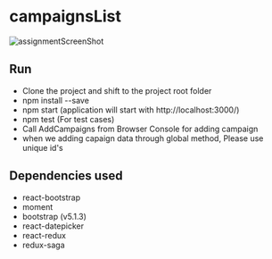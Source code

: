 # campaignsList
![assignmentScreenShot](https://user-images.githubusercontent.com/15338471/161941814-de56981e-2ece-46e9-a016-b0acda5a441c.png)

## Run
- Clone the project and shift to the project root folder
- npm install --save
- npm start (application will start with http://localhost:3000/)
- npm test (For test cases)
- Call AddCampaigns from Browser Console for adding campaign
- when we adding capaign data through global method, Please use unique id's

## Dependencies used
- react-bootstrap
- moment
- bootstrap (v5.1.3)
- react-datepicker
- react-redux
- redux-saga
